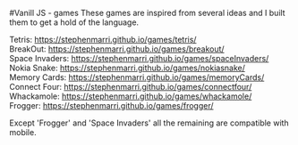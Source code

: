 #Vanill JS - games
These games are inspired from several ideas and I built them to get a hold of the language.

Tetris: https://stephenmarri.github.io/games/tetris/  
BreakOut: https://stephenmarri.github.io/games/breakout/  
Space Invaders: https://stephenmarri.github.io/games/spaceInvaders/  
Nokia Snake: https://stephenmarri.github.io/games/nokiasnake/  
Memory Cards: https://stephenmarri.github.io/games/memoryCards/  
Connect Four: https://stephenmarri.github.io/games/connectfour/  
Whackamole: https://stephenmarri.github.io/games/whackamole/  
Frogger: https://stephenmarri.github.io/games/frogger/  
  
  
Except 'Frogger' and 'Space Invaders' all the remaining are compatible with mobile.


